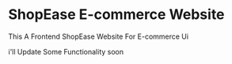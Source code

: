 <h1>ShopEase E-commerce Website</h1>
<p>This A Frontend ShopEase Website For E-commerce Ui</p>
<p>i'll Update Some Functionality soon</p>
